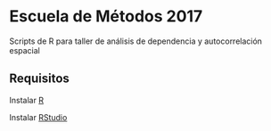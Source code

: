# Escuela de Métodos 2017
Scripts de R para taller de análisis de dependencia y autocorrelación espacial

## Requisitos

Instalar [R](https://cran.r-project.org/)

Instalar [RStudio](https://www.rstudio.com/products/rstudio/download/)

